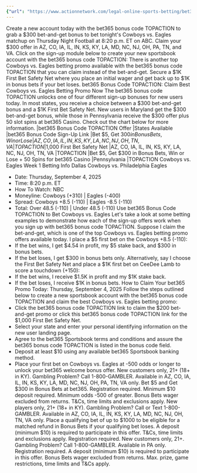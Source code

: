 ```yaml
---
{"url": "https://www.actionnetwork.com/legal-online-sports-betting/bet365-bonus-code-topaction-claim-300-bonus-best-cowboys-eagles-betting-promo-now", "title": "bet365 Bonus Code TOPACTION: Claim $300 Bonus With Best Cowboys vs. Eagles Betting Promo Now", "published": "2025-09-04T22:15:13.000Z", "source": "actionnetwork.com", "ingested": "2025-09-27"}
---
```


Create a new account today with the bet365 bonus code TOPACTION to grab a $300 bet-and-get bonus to bet tonight's Cowboys vs. Eagles matchup on Thursday Night Football at 8:20 p.m. ET on ABC. Claim your $300 offer in AZ, CO, IA, IL, IN, KS, KY, LA, MD, NC, NJ, OH, PA, TN, and VA.
Click on the sign-up module below to create your new sportsbook account with the bet365 bonus code TOPACTION:
There is another top Cowboys vs. Eagles betting promo available with the bet365 bonus code TOPACTION that you can claim instead of the bet-and-get. Secure a $1K First Bet Safety Net where you place an initial wager and get back up to $1K in bonus bets if your bet loses.
bet365 Bonus Code TOPACTION: Claim Best Cowboys vs. Eagles Betting Promo Now
The bet365 bonus code TOPACTION unlocks one of four different sign-up bonuses for new users today. In most states, you receive a choice between a $300 bet-and-get bonus and a $1K First Bet Safety Net. New users in Maryland get the $300 bet-and-get bonus, while those in Pennsylvania receive the $300 offer plus 50 slot spins at bet365 Casino. Check out the chart below for more information.
|bet365 Bonus Code TOPACTION Offer
|States Available
|bet365 Bonus Code Sign-Up Link
|Bet $5, Get $300 in Bonus Bets, Win or Lose
|AZ, CO, IA, IL, IN, KS, KY, LA, NC, NJ, OH, TN, VA
|TOPACTION
|$1,000 First Bet Safety Net
|AZ, CO, IA, IL, IN, KS, KY, LA, NC, NJ, OH, TN, VA
|TOPACTION
|Bet $5, Get $300 in Bonus Bets, Win or Lose + 50 Spins for bet365 Casino
|Pennsylvania
|TOPACTION
Cowboys vs. Eagles Week 1 Betting Info
Dallas Cowboys vs. Philadelphia Eagles
- Date: Thursday, September 4, 2025
- Time: 8:20 p.m. ET
- How To Watch: NBC
- Moneyline: Cowboys (+310) | Eagles (-400)
- Spread: Cowboys +8.5 (-110) | Eagles -8.5 (-110)
- Total: Over 48.5 (-110) | Under 48.5 (-110)
Use bet365 Bonus Code TOPACTION to Bet Cowboys vs. Eagles
Let's take a look at some betting examples to demonstrate how each of the sign-up offers work when you sign up with bet365 bonus code TOPACTION.
Suppose I claim the bet-and-get, which is one of the top Cowboys vs. Eagles betting promo offers available today. I place a $5 first bet on the Cowboys +8.5 (-110):
- If the bet wins, I get $4.54 in profit, my $5 stake back, and $300 in bonus bets.
- If the bet loses, I get $300 in bonus bets only.
Alternatively, say I choose the First Bet Safety Net and place a $1K first bet on CeeDee Lamb to score a touchdown (+150):
- If the bet wins, I receive $1.5K in profit and my $1K stake back.
- If the bet loses, I receive $1K in bonus bets.
How to Claim Your bet365 Promo Today: Thursday, September 4, 2025
Follow the steps outlined below to create a new sportsbook account with the bet365 bonus code TOPACTION and claim the best Cowboys vs. Eagles betting promo:
- Click the bet365 bonus code TOPACTION link to claim the $200 bet-and-get promo or click this bet365 bonus code TOPACTION link for the $1,000 First Bet Safety Net.
- Select your state and enter your personal identifying information on the new user landing page.
- Agree to the bet365 Sportsbook terms and conditions and assure the bet365 bonus code TOPACTION is listed in the bonus code field.
- Deposit at least $10 using any available bet365 Sportsbook banking method.
- Place your first bet on Cowboys vs. Eagles at -500 odds or longer to unlock your bet365 welcome bonus offer.
New customers only, 21+ (18+ in KY). Gambling Problem? Call 1-800-GAMBLER. Available in AZ, CO, IA, IL, IN, KS, KY, LA, MD, NC, NJ, OH, PA, TN, VA only. Bet $5 and Get $300 in Bonus Bets at bet365. Registration required. Minimum $10 deposit required. Minimum odds -500 of greater. Bonus Bets wager excluded from returns. T&Cs, time limits and exclusions apply.
New players only, 21+ (18+ in KY). Gambling Problem? Call or Text 1-800-GAMBLER. Available in AZ, CO, IA, IL, IN, KS, KY, LA, MD, NC, NJ, OH, TN, VA only. Place a qualifying bet of up to $1000 to be eligible for a matched refund in Bonus Bets if your qualifying bet loses. A deposit (minimum $10) is required to participate in this offer. T&Cs, time limits and exclusions apply. Registration required.
New customers only, 21+. Gambling Problem? Call 1-800-GAMBLER. Available in PA only. Registration required. A deposit (minimum $10) is required to participate in this offer. Bonus Bets wager excluded from returns. Max. prize, game restrictions, time limits and T&Cs apply.